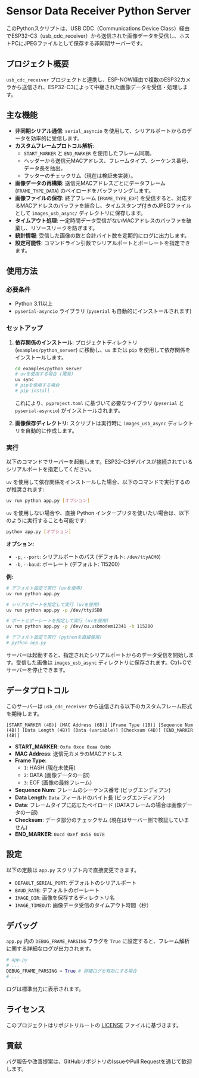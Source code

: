 # Sensor Data Receiver Python Server

このPythonスクリプトは、USB CDC（Communications Device Class）経由でESP32-C3（usb_cdc_receiver）から送信された画像データを受信し、ホストPCにJPEGファイルとして保存する非同期サーバーです。

## プロジェクト概要

`usb_cdc_receiver` プロジェクトと連携し、ESP-NOW経由で複数のESP32カメラから送信され、ESP32-C3によって中継された画像データを受信・処理します。

## 主な機能

-   **非同期シリアル通信**: `serial_asyncio` を使用して、シリアルポートからのデータを効率的に受信します。
-   **カスタムフレームプロトコル解析**:
    -   `START_MARKER` と `END_MARKER` を使用したフレーム同期。
    -   ヘッダーから送信元MACアドレス、フレームタイプ、シーケンス番号、データ長を抽出。
    -   フッターのチェックサム（現在は検証未実装）。
-   **画像データの再構築**: 送信元MACアドレスごとにデータフレーム (`FRAME_TYPE_DATA`) のペイロードをバッファリングします。
-   **画像ファイルの保存**: 終了フレーム (`FRAME_TYPE_EOF`) を受信すると、対応するMACアドレスのバッファを結合し、タイムスタンプ付きのJPEGファイルとして `images_usb_async/` ディレクトリに保存します。
-   **タイムアウト処理**: 一定時間データ受信がないMACアドレスのバッファを破棄し、リソースリークを防ぎます。
-   **統計情報**: 受信した画像の数と合計バイト数を定期的にログに出力します。
-   **設定可能性**: コマンドライン引数でシリアルポートとボーレートを指定できます。

## 使用方法

### 必要条件

-   Python 3.11以上
-   `pyserial-asyncio` ライブラリ (`pyserial` も自動的にインストールされます)

### セットアップ

1.  **依存関係のインストール**:
    プロジェクトディレクトリ (`examples/python_server`) に移動し、`uv` または `pip` を使用して依存関係をインストールします。
    ```bash
    cd examples/python_server
    # uvを使用する場合 (推奨)
    uv sync
    # pipを使用する場合
    # pip install .
    ```
    これにより、`pyproject.toml` に基づいて必要なライブラリ (`pyserial` と `pyserial-asyncio`) がインストールされます。

2.  **画像保存ディレクトリ**:
    スクリプトは実行時に `images_usb_async` ディレクトリを自動的に作成します。

### 実行

以下のコマンドでサーバーを起動します。ESP32-C3デバイスが接続されているシリアルポートを指定してください。

`uv` を使用して依存関係をインストールした場合、以下のコマンドで実行するのが推奨されます:

```bash
uv run python app.py [オプション]
```

`uv` を使用しない場合や、直接 Python インタープリタを使いたい場合は、以下のように実行することも可能です:

```bash
python app.py [オプション]
```

**オプション:**

-   `-p`, `--port`: シリアルポートのパス (デフォルト: `/dev/ttyACM0`)
-   `-b`, `--baud`: ボーレート (デフォルト: 115200)

**例:**

```bash
# デフォルト設定で実行 (uvを使用)
uv run python app.py

# シリアルポートを指定して実行 (uvを使用)
uv run python app.py -p /dev/ttyUSB0

# ポートとボーレートを指定して実行 (uvを使用)
uv run python app.py -p /dev/cu.usbmodem12341 -b 115200

# デフォルト設定で実行 (pythonを直接使用)
# python app.py
```

サーバーは起動すると、指定されたシリアルポートからのデータ受信を開始します。受信した画像は `images_usb_async` ディレクトリに保存されます。Ctrl+Cでサーバーを停止できます。

## データプロトコル

このサーバーは `usb_cdc_receiver` から送信される以下のカスタムフレーム形式を期待します。

```
[START_MARKER (4B)] [MAC Address (6B)] [Frame Type (1B)] [Sequence Num (4B)] [Data Length (4B)] [Data (variable)] [Checksum (4B)] [END_MARKER (4B)]
```

-   **START_MARKER**: `0xfa 0xce 0xaa 0xbb`
-   **MAC Address**: 送信元カメラのMACアドレス
-   **Frame Type**:
    -   `1`: HASH (現在未使用)
    -   `2`: DATA (画像データの一部)
    -   `3`: EOF (画像の最終フレーム)
-   **Sequence Num**: フレームのシーケンス番号 (ビッグエンディアン)
-   **Data Length**: `Data` フィールドのバイト長 (ビッグエンディアン)
-   **Data**: フレームタイプに応じたペイロード (DATAフレームの場合は画像データの一部)
-   **Checksum**: データ部分のチェックサム (現在はサーバー側で検証していません)
-   **END_MARKER**: `0xcd 0xef 0x56 0x78`

## 設定

以下の定数は `app.py` スクリプト内で直接変更できます。

-   `DEFAULT_SERIAL_PORT`: デフォルトのシリアルポート
-   `BAUD_RATE`: デフォルトのボーレート
-   `IMAGE_DIR`: 画像を保存するディレクトリ名
-   `IMAGE_TIMEOUT`: 画像データ受信のタイムアウト時間（秒）

## デバッグ

`app.py` 内の `DEBUG_FRAME_PARSING` フラグを `True` に設定すると、フレーム解析に関する詳細なログが出力されます。

```python
# app.py
# ...
DEBUG_FRAME_PARSING = True # 詳細ログを有効にする場合
# ...
```

ログは標準出力に表示されます。

## ライセンス

このプロジェクトはリポジトリルートの [LICENSE](../../LICENSE) ファイルに基づきます。

## 貢献

バグ報告や改善提案は、GitHubリポジトリのIssueやPull Requestを通じて歓迎します。
